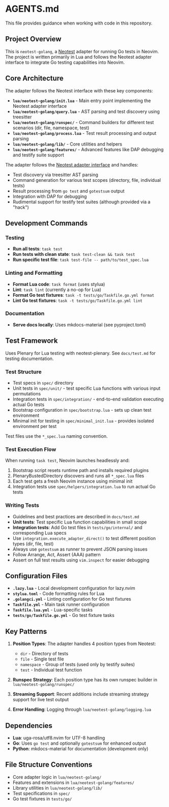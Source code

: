 # AGENTS.md

This file provides guidance when working with code in this repository.

## Project Overview

This is `neotest-golang`, a [Neotest](https://github.com/nvim-neotest/neotest)
adapter for running Go tests in Neovim. The project is written primarily in Lua
and follows the Neotest adapter interface to integrate Go testing capabilities
into Neovim.

## Core Architecture

The adapter follows the Neotest interface with these key components:

- **`lua/neotest-golang/init.lua`** - Main entry point implementing the Neotest
  adapter interface
- **`lua/neotest-golang/query.lua`** - AST parsing and test discovery using
  treesitter
- **`lua/neotest-golang/runspec/`** - Command builders for different test
  scenarios (dir, file, namespace, test)
- **`lua/neotest-golang/process.lua`** - Test result processing and output
  parsing
- **`lua/neotest-golang/lib/`** - Core utilities and helpers
- **`lua/neotest-golang/features/`** - Advanced features like DAP debugging and
  testify suite support

The adapter follows the
[Neotest adapter interface](https://github.com/nvim-neotest/neotest/blob/master/lua/neotest/adapters/interface.lua)
and handles:

- Test discovery via treesitter AST parsing
- Command generation for various test scopes (directory, file, individual tests)
- Result processing from `go test` and `gotestsum` output
- Integration with DAP for debugging
- Rudimental support for testify test suites (although provided via a "hack")

## Development Commands

### Testing

- **Run all tests**: `task test`
- **Run tests with clean state**: `task test-clean && task test`
- **Run specific test file**: `task test-file -- path/to/test_spec.lua`

### Linting and Formatting

- **Format Lua code**: `task format` (uses stylua)
- **Lint**: `task lint` (currently a no-op for Lua)
- **Format Go test fixtures**: `task -t tests/go/Taskfile.go.yml format`
- **Lint Go test fixtures**: `task -t tests/go/Taskfile.go.yml lint`

### Documentation

- **Serve docs locally**: Uses mkdocs-material (see pyproject.toml)

## Test Framework

Uses Plenary for Lua testing with neotest-plenary. See `docs/test.md` for
testing documentation.

### Test Structure

- Test specs in `spec/` directory
- Unit tests in `spec/unit/` - test specific Lua functions with various input
  permutations
- Integration tests in `spec/integration/` - end-to-end validation executing
  actual Go tests
- Bootstrap configuration in `spec/bootstrap.lua` - sets up clean test
  environment
- Minimal init for testing in `spec/minimal_init.lua` - provides isolated
  environment per test

Test files use the `*_spec.lua` naming convention.

### Test Execution Flow

When running `task test`, Neovim launches headlessly and:

1. Bootstrap script resets runtime path and installs required plugins
2. PlenaryBustedDirectory discovers and runs all `*_spec.lua` files
3. Each test gets a fresh Neovim instance using minimal init
4. Integration tests use `spec/helpers/integration.lua` to run actual Go tests

### Writing Tests

- Guidelines and best practices are described in `docs/test.md`
- **Unit tests**: Test specific Lua function capabilities in small scope
- **Integration tests**: Add Go test files in `tests/go/internal/` and
  corresponding Lua specs
- Use `integration.execute_adapter_direct()` to test different position types
  (dir, file, test)
- Always use `gotestsum` as runner to prevent JSON parsing issues
- Follow Arrange, Act, Assert (AAA) pattern
- Assert on full test results using `vim.inspect` for easier debugging

## Configuration Files

- **`.lazy.lua`** - Local development configuration for lazy.nvim
- **`stylua.toml`** - Code formatting rules for Lua
- **`.golangci.yml`** - Linting configuration for Go test fixtures
- **`Taskfile.yml`** - Main task runner configuration
- **`Taskfile.lua.yml`** - Lua-specific tasks
- **`tests/go/Taskfile.go.yml`** - Go test fixture tasks

## Key Patterns

1. **Position Types**: The adapter handles 4 position types from Neotest:
   - `dir` - Directory of tests
   - `file` - Single test file
   - `namespace` - Group of tests (used only by testify suites)
   - `test` - Individual test function

2. **Runspec Strategy**: Each position type has its own runspec builder in
   `lua/neotest-golang/runspec/`

3. **Streaming Support**: Recent additions include streaming strategy support
   for live test output

4. **Error Handling**: Logging through `lua/neotest-golang/logging.lua`

## Dependencies

- **Lua**: uga-rosa/utf8.nvim for UTF-8 handling
- **Go**: Uses `go test` and optionally `gotestsum` for enhanced output
- **Python**: mkdocs-material for documentation (development only)

## File Structure Conventions

- Core adapter logic in `lua/neotest-golang/`
- Features and extensions in `lua/neotest-golang/features/`
- Library utilities in `lua/neotest-golang/lib/`
- Test specifications in `spec/`
- Go test fixtures in `tests/go/`
